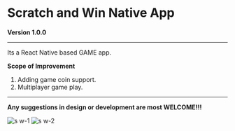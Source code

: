 # Scratch and Win Native App

**Version 1.0.0**

---

Its a React Native based GAME app.

**Scope of Improvement**

1.  Adding game coin support.
2.  Multiplayer game play.

---

**Any suggestions in design or development are most WELCOME!!!**

![s w-1](https://user-images.githubusercontent.com/27643631/63636907-9e4f4c80-c693-11e9-8933-26b87bf37e05.jpg)
![s w-2](https://user-images.githubusercontent.com/27643631/63636908-9ee7e300-c693-11e9-9ab4-dc8f6e4a4636.jpg)
